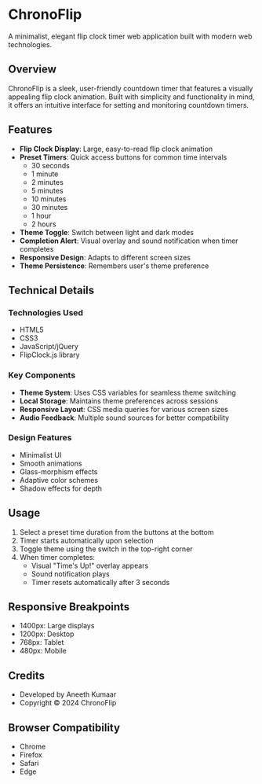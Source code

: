 # ChronoFlip

A minimalist, elegant flip clock timer web application built with modern web technologies.

## Overview

ChronoFlip is a sleek, user-friendly countdown timer that features a visually appealing flip clock animation. Built with simplicity and functionality in mind, it offers an intuitive interface for setting and monitoring countdown timers.

## Features

- **Flip Clock Display**: Large, easy-to-read flip clock animation
- **Preset Timers**: Quick access buttons for common time intervals
  - 30 seconds
  - 1 minute
  - 2 minutes
  - 5 minutes
  - 10 minutes
  - 30 minutes
  - 1 hour
  - 2 hours
- **Theme Toggle**: Switch between light and dark modes
- **Completion Alert**: Visual overlay and sound notification when timer completes
- **Responsive Design**: Adapts to different screen sizes
- **Theme Persistence**: Remembers user's theme preference

## Technical Details

### Technologies Used
- HTML5
- CSS3
- JavaScript/jQuery
- FlipClock.js library

### Key Components
- **Theme System**: Uses CSS variables for seamless theme switching
- **Local Storage**: Maintains theme preferences across sessions
- **Responsive Layout**: CSS media queries for various screen sizes
- **Audio Feedback**: Multiple sound sources for better compatibility

### Design Features
- Minimalist UI
- Smooth animations
- Glass-morphism effects
- Adaptive color schemes
- Shadow effects for depth

## Usage

1. Select a preset time duration from the buttons at the bottom
2. Timer starts automatically upon selection
3. Toggle theme using the switch in the top-right corner
4. When timer completes:
   - Visual "Time's Up!" overlay appears
   - Sound notification plays
   - Timer resets automatically after 3 seconds

## Responsive Breakpoints
- 1400px: Large displays
- 1200px: Desktop
- 768px: Tablet
- 480px: Mobile

## Credits
- Developed by Aneeth Kumaar
- Copyright © 2024 ChronoFlip

## Browser Compatibility
- Chrome
- Firefox
- Safari
- Edge
